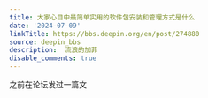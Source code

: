 ```yaml
---
title: 大家心目中最简单实用的软件包安装和管理方式是什么
date: '2024-07-09'
linkTitle: https://bbs.deepin.org/en/post/274880
source: deepin_bbs
description:  流浪的加菲 
disable_comments: true
---
```

之前在论坛发过一篇文
